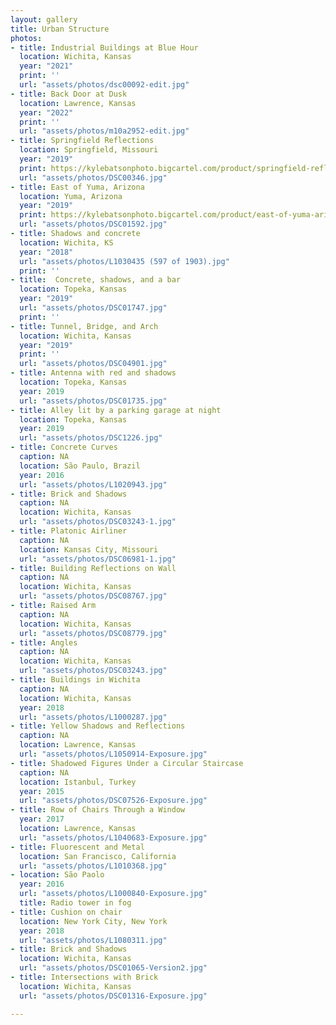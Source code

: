 ```yaml
---
layout: gallery
title: Urban Structure
photos:
- title: Industrial Buildings at Blue Hour
  location: Wichita, Kansas
  year: "2021"
  print: ''
  url: "assets/photos/dsc00092-edit.jpg"
- title: Back Door at Dusk
  location: Lawrence, Kansas
  year: "2022"
  print: ''
  url: "assets/photos/m10a2952-edit.jpg"
- title: Springfield Reflections
  location: Springfield, Missouri
  year: "2019"
  print: https://kylebatsonphoto.bigcartel.com/product/springfield-reflections
  url: "assets/photos/DSC00346.jpg"
- title: East of Yuma, Arizona
  location: Yuma, Arizona
  year: "2019"
  print: https://kylebatsonphoto.bigcartel.com/product/east-of-yuma-arizona
  url: "assets/photos/DSC01592.jpg"
- title: Shadows and concrete
  location: Wichita, KS
  year: "2018"
  url: "assets/photos/L1030435 (597 of 1903).jpg"
  print: ''
- title:  Concrete, shadows, and a bar
  location: Topeka, Kansas
  year: "2019"
  url: "assets/photos/DSC01747.jpg"
  print: ''
- title: Tunnel, Bridge, and Arch
  location: Wichita, Kansas
  year: "2019"
  print: ''
  url: "assets/photos/DSC04901.jpg"
- title: Antenna with red and shadows
  location: Topeka, Kansas
  year: 2019
  url: "assets/photos/DSC01735.jpg"
- title: Alley lit by a parking garage at night
  location: Topeka, Kansas
  year: 2019
  url: "assets/photos/DSC1226.jpg"
- title: Concrete Curves
  caption: NA
  location: São Paulo, Brazil
  year: 2016
  url: "assets/photos/L1020943.jpg"
- title: Brick and Shadows
  caption: NA
  location: Wichita, Kansas
  url: "assets/photos/DSC03243-1.jpg"
- title: Platonic Airliner
  caption: NA
  location: Kansas City, Missouri
  url: "assets/photos/DSC06981-1.jpg"
- title: Building Reflections on Wall
  caption: NA
  location: Wichita, Kansas
  url: "assets/photos/DSC08767.jpg"
- title: Raised Arm
  caption: NA
  location: Wichita, Kansas
  url: "assets/photos/DSC08779.jpg"
- title: Angles
  caption: NA
  location: Wichita, Kansas
  url: "assets/photos/DSC03243.jpg"
- title: Buildings in Wichita
  caption: NA
  location: Wichita, Kansas
  year: 2018
  url: "assets/photos/L1000287.jpg"
- title: Yellow Shadows and Reflections
  caption: NA
  location: Lawrence, Kansas
  url: "assets/photos/L1050914-Exposure.jpg"
- title: Shadowed Figures Under a Circular Staircase
  caption: NA
  location: Istanbul, Turkey
  year: 2015
  url: "assets/photos/DSC07526-Exposure.jpg"
- title: Row of Chairs Through a Window
  year: 2017
  location: Lawrence, Kansas
  url: "assets/photos/L1040683-Exposure.jpg"
- title: Fluorescent and Metal
  location: San Francisco, California
  url: "assets/photos/L1010368.jpg"
- location: São Paolo
  year: 2016
  url: "assets/photos/L1000840-Exposure.jpg"
  title: Radio tower in fog
- title: Cushion on chair
  location: New York City, New York
  year: 2018
  url: "assets/photos/L1080311.jpg"
- title: Brick and Shadows
  location: Wichita, Kansas
  url: "assets/photos/DSC01065-Version2.jpg"
- title: Intersections with Brick
  location: Wichita, Kansas
  url: "assets/photos/DSC01316-Exposure.jpg"

---
```

